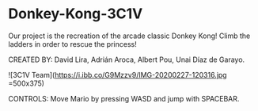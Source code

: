 <h1>Donkey-Kong-3C1V</h1>

Our project is the recreation of the arcade classic Donkey Kong!
Climb the ladders in order to rescue the princess! 

CREATED BY:
David Lira, Adrián Aroca, Albert Pou, Unai Díaz de Garayo.

![3C1V Team](https://i.ibb.co/G9Mzzv9/IMG-20200227-120316.jpg =500x375)

CONTROLS:
Move Mario by pressing WASD and jump with SPACEBAR.
